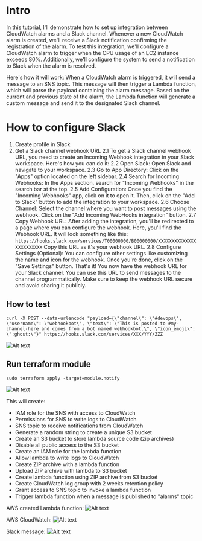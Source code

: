 # Intro

In this tutorial, I'll demonstrate how to set up integration between CloudWatch alarms and a Slack channel. Whenever a new CloudWatch alarm is created, we'll receive a Slack notification confirming the registration of the alarm. To test this integration, we'll configure a CloudWatch alarm to trigger when the CPU usage of an EC2 instance exceeds 80%. Additionally, we'll configure the system to send a notification to Slack when the alarm is resolved.

Here's how it will work: When a CloudWatch alarm is triggered, it will send a message to an SNS topic. This message will then trigger a Lambda function, which will parse the payload containing the alarm message. Based on the current and previous state of the alarm, the Lambda function will generate a custom message and send it to the designated Slack channel.

# How to configure Slack

1. Create profile in Slack
2. Get a Slack channel webhook URL
2.1 To get a Slack channel webhook URL, you need to create an Incoming Webhook integration in your Slack workspace. Here's how you can do it:
2.2 Open Slack:
Open Slack and navigate to your workspace.
2.3 Go to App Directory:
Click on the "Apps" option located on the left sidebar.
2.4 Search for Incoming Webhooks:
In the Apps section, search for "Incoming Webhooks" in the search bar at the top.
2.5 Add Configuration:
Once you find the "Incoming Webhooks" app, click on it to open it. Then, click on the "Add to Slack" button to add the integration to your workspace.
2.6 Choose Channel:
Select the channel where you want to post messages using the webhook. Click on the "Add Incoming WebHooks integration" button.
2.7 Copy Webhook URL:
After adding the integration, you'll be redirected to a page where you can configure the webhook. Here, you'll find the Webhook URL. It will look something like this:
```https://hooks.slack.com/services/T00000000/B00000000/XXXXXXXXXXXXXXXXXXXXXXXX```
Copy this URL as it's your webhook URL.
2.8 Configure Settings (Optional):
You can configure other settings like customizing the name and icon for the webhook. Once you're done, click on the "Save Settings" button.
That's it! You now have the webhook URL for your Slack channel. You can use this URL to send messages to the channel programmatically. Make sure to keep the webhook URL secure and avoid sharing it publicly.

## How to test

```curl -X POST --data-urlencode "payload={\"channel\": \"#devops\", \"username\": \"webhookbot\", \"text\": \"This is posted to #my-channel-here and comes from a bot named webhookbot.\", \"icon_emoji\": \":ghost:\"}" https://hooks.slack.com/services/XXX/YYY/ZZZ```

![Alt text](/images/slack_channel.png)

## Run terraform module

```sudo terraform apply -target=module.notify```

![Alt text](/images/chatops.gif)

This will create:
* IAM role for the SNS with access to CloudWatch
* Permissions for SNS to write logs to CloudWatch
* SNS topic to receive notifications from CloudWatch
* Generate a random string to create a unique S3 bucket
* Create an S3 bucket to store lambda source code (zip archives)
* Disable all public access to the S3 bucket
* Create an IAM role for the lambda function
* Allow lambda to write logs to CloudWatch
* Create ZIP archive with a lambda function
* Upload ZIP archive with lambda to S3 bucket
* Create lambda function using ZIP archive from S3 bucket
* Create CloudWatch log group with 2 weeks retention policy
* Grant access to SNS topic to invoke a lambda function
* Trigger lambda function when a message is published to "alarms" topic

AWS created Lambda function:
![Alt text](/images/aws_lambda.png)

AWS CloudWatch:
![Alt text](/images/aws_cloudwatch.png)

Slack message:
![Alt text](/images/slack_channel.png)